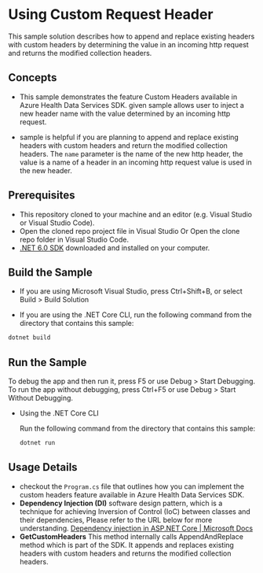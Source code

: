 # Using Custom Request Header

This sample solution describes how to append and replace existing headers with custom headers by determining the value in an incoming http request and returns the modified collection headers. 

## Concepts

- This sample demonstrates the feature Custom Headers available in Azure Health Data Services SDK. given sample allows user to inject a new header name with the value determined by an incoming http request.  

- sample is helpful if you are planning to append and replace existing headers with custom headers and return the modified collection headers. The `name` parameter is the name of the new http header, the  value is a name of a header in an incoming http request value is used in the new header.

## Prerequisites

- This repository cloned to your machine and an editor (e.g. Visual Studio or Visual Studio Code).
- Open the cloned repo project file in Visual Studio Or Open the clone repo folder in Visual Studio Code.
- [.NET 6.0 SDK](https://dotnet.microsoft.com/download) downloaded and installed on your computer.

## Build the Sample 

- If you are using Microsoft Visual Studio, press Ctrl+Shift+B, or select Build > Build Solution 

- If you are using the .NET Core CLI, run the following command from the directory that contains this sample: 

```bash
dotnet build
```

## Run the Sample 

To debug the app and then run it, press F5 or use Debug > Start Debugging. To run the app without debugging, press Ctrl+F5 or use Debug > Start Without Debugging. 

- Using the .NET Core CLI 

    Run the following command from the directory that contains this sample: 

    ```bash
    dotnet run
    ```

## Usage Details

- checkout the `Program.cs` file that outlines how you can implement the custom headers feature available in Azure Health Data Services SDK.
- **Dependency Injection (DI)** software design pattern, which is a technique for achieving Inversion of Control (IoC) between classes and their dependencies, Please refer to the URL below for more understanding.
[Dependency injection in ASP.NET Core | Microsoft Docs](https://docs.microsoft.com/en-us/aspnet/core/fundamentals/dependency-injection?view=aspnetcore-6.0)
- **GetCustomHeaders** This method internally calls AppendAndReplace method which is part of the SDK. It appends and replaces existing headers with custom headers and returns the modified collection headers. 
